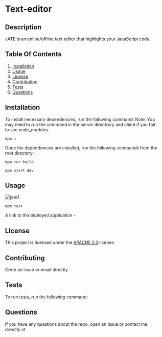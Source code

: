 # Text-editor


## Description

JATE is an online/offline text editor that highlights your JavaScript code.

## Table Of Contents

1. [Installation](#installation)
2. [Usage](#usage)
3. [License](#license)
4. [Contributing](#contributing)
5. [Tests](#tests)
6. [Questions](#questions)

## Installation

To install necessary dependencies, run the following command:
Note: You may need to run the command in the server directrory and client if you fail to see node_modules.

```
npm i
```

Once the dependencies are installed, run the following commands from the root directory:

```
npm run build
```

```
npm start dev
```

## Usage

![jate1](https://user-images.githubusercontent.com/79767820/230743647-7d023354-283a-4c7f-952d-e782f3cfd239.png)

```
npm test
```

A link to the deployed application - 

## License

This project is licensed under the [APACHE 2.0](https://choosealicense.com/licenses/apache-2.0/) license.

## Contributing

Crete an issue or email directly.

## Tests

To run tests, run the following command:

## Questions

If you have any questions about the repo, open an issue or contact me directly at 
